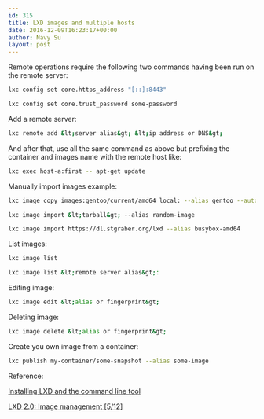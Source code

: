 ```yaml
---
id: 315
title: LXD images and multiple hosts
date: 2016-12-09T16:23:17+00:00
author: Navy Su
layout: post
---
```

Remote operations require the following two commands having been run on the remote server:

```bash
lxc config set core.https_address "[::]:8443"

lxc config set core.trust_password some-password
```

Add a remote server:

```bash
lxc remote add &lt;server alias&gt; &lt;ip address or DNS&gt;
```

And after that, use all the same command as above but prefixing the container and images name with the remote host like:
  

```bash
lxc exec host-a:first -- apt-get update
```

Manually import images example:

```bash
lxc image copy images:gentoo/current/amd64 local: --alias gentoo --auto-update

lxc image import &lt;tarball&gt; --alias random-image

lxc image import https://dl.stgraber.org/lxd --alias busybox-amd64
```

List images:

```bash
lxc image list

lxc image list &lt;remote server alias&gt;:
```

Editing image:

```bash
lxc image edit &lt;alias or fingerprint&gt;
```

Deleting image:

```bash
lxc image delete &lt;alias or fingerprint&gt;
```

Create you own image from a container:

```bash
lxc publish my-container/some-snapshot --alias some-image
```

Reference:
  
<a href="https://linuxcontainers.org/lxd/getting-started-cli/" target="_blank">Installing LXD and the command line tool</a>
  
<a href="https://www.stgraber.org/2016/03/30/lxd-2-0-image-management-512/" target="_blank">LXD 2.0: Image management [5/12]</a>
